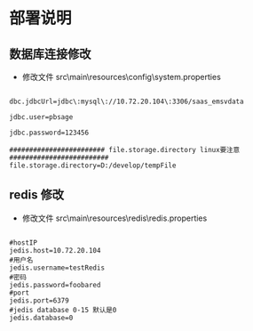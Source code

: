 # 部署说明 #

## 数据库连接修改 ##

- 修改文件 src\main\resources\config\system.properties

```properties

dbc.jdbcUrl=jdbc\:mysql\://10.72.20.104\:3306/saas_emsvdata

jdbc.user=pbsage

jdbc.password=123456

######################## file.storage.directory linux要注意 #########################
file.storage.directory=D:/develop/tempFile
```

## redis 修改 ##

- 修改文件 src\main\resources\redis\redis.properties

```properties

#hostIP 
jedis.host=10.72.20.104
#用户名
jedis.username=testRedis
#密码
jedis.password=foobared
#port
jedis.port=6379
#jedis database 0-15 默认是0
jedis.database=0



